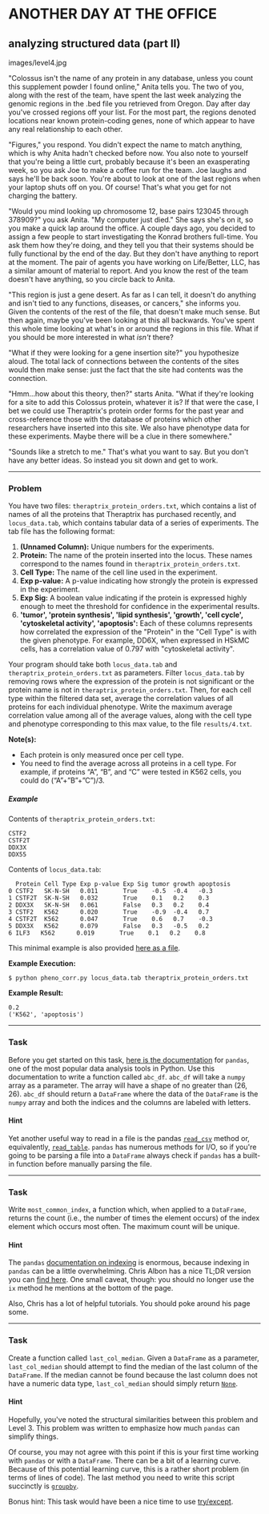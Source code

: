ANOTHER DAY AT THE OFFICE
=====

analyzing structured data (part II)
--------

images/level4.jpg

"Colossus isn't the name of any protein in any database, unless you count this supplement powder I found online," Anita tells you. The two of you, along with the rest of the team, have spent the last week analyzing the genomic regions in the .bed file you retrieved from Oregon. Day after day you've crossed regions off your list. For the most part, the regions denoted locations near known protein-coding genes, none of which appear to have any real relationship to each other.

"Figures," you respond. You didn't expect the name to match anything, which is why Anita hadn't checked before now. You also note to yourself that you're being a little curt, probably because it's been an exasperating week, so you ask Joe to make a coffee run for the team. Joe laughs and says he'll be back soon. You're about to look at one of the last regions when your laptop shuts off on you. Of course! That's what you get for not charging the battery.  

"Would you mind looking up chromosome 12, base pairs 123045 through 378909?" you ask Anita. "My computer just died." She says she's on it, so you make a quick lap around the office. A couple days ago, you decided to assign a few people to start investigating the Konrad brothers full-time. You ask them how they're doing, and they tell you that their systems should be fully functional by the end of the day. But they don't have anything to report at the moment. The pair of agents you have working on Life/Better, LLC, has a similar amount of material to report. And you know the rest of the team doesn't have anything, so you circle back to Anita.

"This region is just a gene desert. As far as I can tell, it doesn't do anything and isn't tied to any functions, diseases, or cancers," she informs you. Given the contents of the rest of the file, that doesn't make much sense. But then again, maybe you've been looking at this all backwards. You've spent this whole time looking at what's in or around the regions in this file. What if you should be more interested in what *isn't* there?

"What if they were looking for a gene insertion site?" you hypothesize aloud. The total lack of connections between the contents of the sites would then make sense: just the fact that the site had contents was the connection.

"Hmm...how about this theory, then?" starts Anita. "What if they're looking for a site to add this Colossus protein, whatever it is? If that were the case, I bet we could use Theraptrix's protein order forms for the past year and cross-reference those with the database of proteins which other researchers have inserted into this site. We also have phenotype data for these experiments. Maybe there will be a clue in there somewhere."

"Sounds like a stretch to me." That's what you want to say. But you don't have any better ideas. So instead you sit down and get to work.

---

### Problem

You have two files: `theraptrix_protein_orders.txt`, which contains a list of names of all the proteins that Theraptrix has purchased recently, and `locus_data.tab`, which contains tabular data of a series of experiments. The tab file has the following format:

1. **(Unnamed Column):** Unique numbers for the experiments.
2. **Protein:** The name of the protein inserted into the locus. These names correspond to the names found in `theraptrix_protein_orders.txt`.
3. **Cell Type:** The name of the cell line used in the experiment.
4. **Exp p-value:** A p-value indicating how strongly the protein is expressed in the experiment.
5. **Exp Sig:** A boolean value indicating if the protein is expressed highly enough to meet the threshold for confidence in the experimental results.
6. **'tumor', 'protein synthesis', 'lipid synthesis', 'growth', 'cell cycle', 'cytoskeletal activity', 'apoptosis':** Each of these columns represents how correlated the expression of the "Protein" in the "Cell Type" is with the given phenotype. For example, DD6X, when expressed in HSkMC cells, has a correlation value of 0.797 with "cytoskeletal activity".

Your program should take both `locus_data.tab` and `theraptrix_protein_orders.txt` as parameters. Filter `locus_data.tab` by removing rows where the expression of the protein is not significant or the protein name is not in `theraptrix_protein_orders.txt`. Then, for each cell type within the filtered data set, average the correlation values of all proteins for each individual phenotype. Write the maximum average correlation value among all of the average values, along with the cell type and phenotype corresponding to this max value, to the file `results/4.txt`.


**Note(s):**

* Each protein is only measured once per cell type.
* You need to find the average across all proteins in a cell type. For example, if proteins “A”, “B”, and “C” were tested in K562 cells, you could do (“A”+”B”+”C”)/3.

##### Example

Contents of `theraptrix_protein_orders.txt`:

    CSTF2
    CSTF2T
    DDX3X
    DDX55

Contents of `locus_data.tab`:

      Protein Cell Type Exp p-value Exp Sig tumor growth apoptosis
    0 CSTF2   SK-N-SH   0.011       True    -0.5  -0.4   -0.3
    1 CSTF2T  SK-N-SH   0.032       True    0.1   0.2    0.3
    2 DDX3X   SK-N-SH   0.061       False   0.3   0.2    0.4
    3 CSTF2   K562      0.020       True    -0.9  -0.4   0.7
    4 CSTF2T  K562      0.047       True    0.6   0.7    -0.3
    5 DDX3X   K562      0.079       False   0.3   -0.5   0.2
    6 ILF3   K562      0.019       True    0.1   0.2    0.8

This minimal example is also provided [here as a file](https://github.com/Jessime/Excision/blob/dev/src/examples/locus_data_ex.tab).

**Example Execution:**

`$ python pheno_corr.py locus_data.tab theraptrix_protein_orders.txt`

**Example Result:**

    0.2
    ('K562', 'apoptosis')

---

### Task

Before you get started on this task, [here is the documentation](http://pandas.pydata.org/pandas-docs/stable/index.html) for `pandas`, one of the most popular data analysis tools in Python. Use this documentation to write a function called `abc_df`. `abc_df` will take a `numpy` array as a parameter. The array will have a shape of no greater than (26, 26). `abc_df` should return a `DataFrame` where the data of the `DataFrame` is the `numpy` array and both the indices and the columns are labeled with letters.

#### Hint

Yet another useful way to read in a file is the pandas [`read_csv`](https://pandas.pydata.org/pandas-docs/stable/generated/pandas.read_csv.html) method or, equivalently, [`read_table`](https://pandas.pydata.org/pandas-docs/stable/generated/pandas.read_table.html). `pandas` has numerous methods for I/O, so if you're going to be parsing a file into a `DataFrame` always check if `pandas` has a built-in function before manually parsing the file.

---

### Task

Write `most_common_index`, a function which, when applied to a `DataFrame`, returns the count (i.e., the number of times the element occurs) of the index element which occurs most often. The maximum count will be unique.

#### Hint

The `pandas` [documentation on indexing](https://pandas.pydata.org/pandas-docs/stable/indexing.html) is enormous, because indexing in `pandas` can be a little overwhelming. Chris Albon has a nice TL;DR version you can [find here](https://chrisalbon.com/python/pandas_indexing_selecting.html). One small caveat, though: you should no longer use the `ix` method he mentions at the bottom of the page.

Also, Chris has a lot of helpful tutorials. You should poke around his page some.

---

### Task

Create a function called `last_col_median`. Given a `DataFrame` as a parameter, `last_col_median` should attempt to find the median of the last column of the `DataFrame`. If the median cannot be found because the last column does not have a numeric data type, `last_col_median` should simply return [`None`](https://docs.python.org/3/library/constants.html#None).

#### Hint

Hopefully, you've noted the structural similarities between this problem and Level 3. This problem was written to emphasize how much `pandas` can simplify things.

Of course, you may not agree with this point if this is your first time working with `pandas` or with a `DataFrame`. There can be a bit of a learning curve. Because of this potential learning curve, this is a rather short problem (in terms of lines of code). The last method you need to write this script succinctly is [`groupby`](https://pandas.pydata.org/pandas-docs/stable/generated/pandas.DataFrame.groupby.html).

Bonus hint: This task would have been a nice time to use [try/except](https://docs.python.org/3/tutorial/errors.html).

